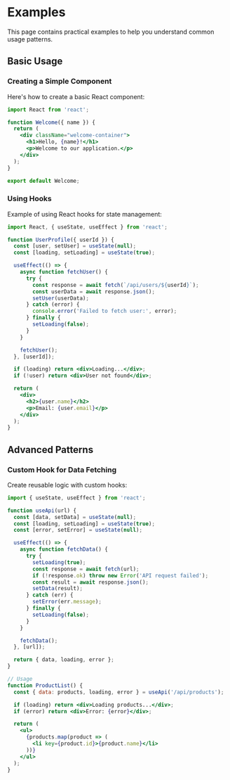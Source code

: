 # Examples

This page contains practical examples to help you understand common usage patterns.

## Basic Usage

### Creating a Simple Component

Here's how to create a basic React component:

```jsx
import React from 'react';

function Welcome({ name }) {
  return (
    <div className="welcome-container">
      <h1>Hello, {name}!</h1>
      <p>Welcome to our application.</p>
    </div>
  );
}

export default Welcome;
```

### Using Hooks

Example of using React hooks for state management:

```jsx
import React, { useState, useEffect } from 'react';

function UserProfile({ userId }) {
  const [user, setUser] = useState(null);
  const [loading, setLoading] = useState(true);

  useEffect(() => {
    async function fetchUser() {
      try {
        const response = await fetch(`/api/users/${userId}`);
        const userData = await response.json();
        setUser(userData);
      } catch (error) {
        console.error('Failed to fetch user:', error);
      } finally {
        setLoading(false);
      }
    }

    fetchUser();
  }, [userId]);

  if (loading) return <div>Loading...</div>;
  if (!user) return <div>User not found</div>;

  return (
    <div>
      <h2>{user.name}</h2>
      <p>Email: {user.email}</p>
    </div>
  );
}
```

## Advanced Patterns

### Custom Hook for Data Fetching

Create reusable logic with custom hooks:

```jsx
import { useState, useEffect } from 'react';

function useApi(url) {
  const [data, setData] = useState(null);
  const [loading, setLoading] = useState(true);
  const [error, setError] = useState(null);

  useEffect(() => {
    async function fetchData() {
      try {
        setLoading(true);
        const response = await fetch(url);
        if (!response.ok) throw new Error('API request failed');
        const result = await response.json();
        setData(result);
      } catch (err) {
        setError(err.message);
      } finally {
        setLoading(false);
      }
    }

    fetchData();
  }, [url]);

  return { data, loading, error };
}

// Usage
function ProductList() {
  const { data: products, loading, error } = useApi('/api/products');

  if (loading) return <div>Loading products...</div>;
  if (error) return <div>Error: {error}</div>;

  return (
    <ul>
      {products.map(product => (
        <li key={product.id}>{product.name}</li>
      ))}
    </ul>
  );
}
```